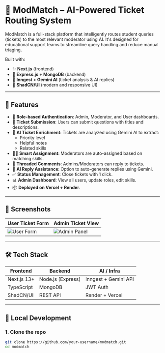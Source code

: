 # 🧠 ModMatch – AI-Powered Ticket Routing System

ModMatch is a full-stack platform that intelligently routes student queries (tickets) to the most relevant moderator using AI. It's designed for educational support teams to streamline query handling and reduce manual triaging.

Built with:

- ✨ **Next.js** (frontend)
- 🔧 **Express.js + MongoDB** (backend)
- 🤖 **Inngest + Gemini AI** (ticket analysis & AI replies)
- 💅 **ShadCN/UI** (modern and responsive UI)

---

## 🚀 Features

- 🔐 **Role-based Authentication**: Admin, Moderator, and User dashboards.
- 📝 **Ticket Submission**: Users can submit questions with titles and descriptions.
- 🧠 **AI Ticket Enrichment**: Tickets are analyzed using Gemini AI to extract:
  - Priority level
  - Helpful notes
  - Related skills
- 🧑‍⚖️ **Smart Assignment**: Moderators are auto-assigned based on matching skills.
- 💬 **Threaded Comments**: Admins/Moderators can reply to tickets.
- 🧠 **AI Reply Assistance**: Option to auto-generate replies using Gemini.
- ✅ **Status Management**: Close tickets with 1 click.
- 📊 **Admin Dashboard**: View all users, update roles, edit skills.
- 📦 **Deployed on Vercel + Render**.

---

## 📸 Screenshots

| User Ticket Form | Admin Ticket View |
|------------------|-------------------|
| ![User Form](./screenshots/user-form.png) | ![Admin Panel](./screenshots/admin-panel.png) |

---

## 🛠️ Tech Stack

| Frontend        | Backend       | AI / Infra           |
|------------------|----------------|----------------------|
| Next.js 13+       | Node.js (Express) | Inngest + Gemini API |
| TypeScript        | MongoDB        | JWT Auth             |
| ShadCN/UI         | REST API       | Render + Vercel      |

---

## 🧪 Local Development

### 1. Clone the repo
```bash
git clone https://github.com/your-username/modmatch.git
cd modmatch
